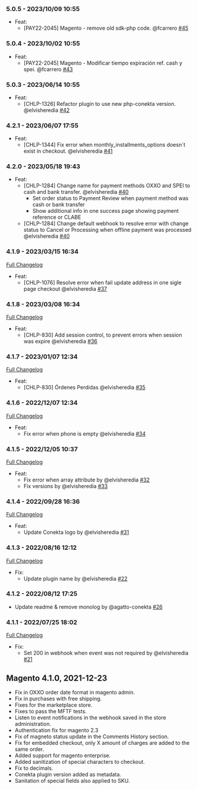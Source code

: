 ### 5.0.5 - 2023/10/09 10:55
* Feat:
  - [PAY22-2045] Magento - remove old sdk-php code. @fcarrero [#45](https://github.com/conekta/customer-magento-plugin/pull/45)

### 5.0.4 - 2023/10/02 10:55
* Feat:
  - [PAY22-2045] Magento - Modificar tiempo expiración ref. cash y spei. @fcarrero [#43](https://github.com/conekta/customer-magento-plugin/pull/43)

### 5.0.3 - 2023/06/14 10:55
* Feat:
  - [CHLP-1326] Refactor plugin to use new php-conekta version. @elvisheredia [#42](https://github.com/conekta/customer-magento-plugin/pull/42)

### 4.2.1 - 2023/06/07 17:55
* Feat:
  - [CHLP-1344] Fix error when monthly_installments_options doesn´t exist in checkout. @elvisheredia [#41](https://github.com/conekta/customer-magento-plugin/pull/41)

### 4.2.0 - 2023/05/18 19:43
* Feat:
  - [CHLP-1284] Change name for payment methods OXXO and SPEI to cash and bank transfer. @elvisheredia [#40](https://github.com/conekta/customer-magento-plugin/pull/40)
    - Set order status to Payment Review when payment method was cash or bank transfer
    - Show additional info in one success page showing payment reference or CLABE
  - [CHLP-1284] Change default webhook to resolve error with change status to Cancel or Processing when offline payment was processed @elvisheredia [#40](https://github.com/conekta/customer-magento-plugin/pull/40)

### 4.1.9 - 2023/03/15 16:34
[Full Changelog](https://github.com/conekta/customer-magento-plugin/compare/4.1.8...4.1.9)
* Feat:
  - [CHLP-1076] Resolve error when fail update address in one sigle page checkout @elvisheredia [#37](https://github.com/conekta/customer-magento-plugin/pull/37)

### 4.1.8 - 2023/03/08 16:34
[Full Changelog](https://github.com/conekta/customer-magento-plugin/compare/4.1.7...4.1.8)
* Feat:
  - [CHLP-830] Add session control, to prevent errors when session was expire @elvisheredia [#36](https://github.com/conekta/customer-magento-plugin/pull/36)

### 4.1.7 - 2023/01/07 12:34
[Full Changelog](https://github.com/conekta/customer-magento-plugin/compare/4.1.6...4.1.7)
* Feat:
  - [CHLP-830] Órdenes Perdidas @elvisheredia [#35](https://github.com/conekta/customer-magento-plugin/pull/35)

### 4.1.6 - 2022/12/07 12:34
[Full Changelog](https://github.com/conekta/customer-magento-plugin/compare/4.1.6...4.1.5)
* Feat:
  - Fix error when phone is empty @elvisheredia [#34](https://github.com/conekta/customer-magento-plugin/pull/34)

### 4.1.5 - 2022/12/05 10:37
[Full Changelog](https://github.com/conekta/customer-magento-plugin/compare/4.1.5...4.1.4)
* Feat:
  - Fix error when array attribute by @elvisheredia [#32](https://github.com/conekta/customer-magento-plugin/pull/32)
  - Fix versions by @elvisheredia [#33](https://github.com/conekta/customer-magento-plugin/pull/33)

### 4.1.4 - 2022/09/28 16:36
[Full Changelog](https://github.com/conekta/customer-magento-plugin/compare/4.1.4...4.1.3)
* Feat:
  - Update Conekta logo by @elvisheredia [#31](https://github.com/conekta/customer-magento-plugin/pull/31)

### 4.1.3 - 2022/08/16 12:12
[Full Changelog](https://github.com/conekta/customer-magento-plugin/compare/4.1.2...4.1.1)
* Fix:
  - Update plugin name by @elvisheredia [#22](https://github.com/conekta/customer-magento-plugin/pull/22)

### 4.1.2 - 2022/08/12 17:25
* Update readme & remove monolog by @agatto-conekta [#26](https://github.com/conekta/customer-magento-plugin/pull/26)

### 4.1.1 - 2022/07/25 18:02

[Full Changelog](https://github.com/conekta/customer-magento-plugin/compare/4.1.0...4.1.1)
* Fix:
  -  Set 200 in webhook when event was not required by @elvisheredia [#21](https://github.com/conekta/customer-magento-plugin/pull/21)

Magento 4.1.0, 2021-12-23
-------------------------------------
- Fix in OXXO order date format in magento admin.
- Fix in purchases with free shipping.
- Fixes for the marketplace store.
- Fixes to pass the MFTF tests.
- Listen to event notifications in the webhook saved in the store administration.
- Authentication fix for magento 2.3
- Fix of magneto status update in the Comments History section.
- Fix for embedded checkout, only X amount of charges are added to the same order.
- Added support for magento enterprise.
- Added sanitization of special characters to checkout.
- Fix to decimals.
- Conekta plugin version added as metadata.
- Sanitation of special fields also applied to SKU.
